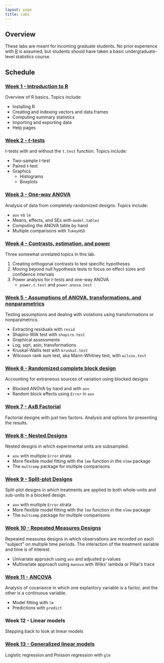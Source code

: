 ```yaml
---
layout: page
title: Labs
---
```


## Overview

These labs are meant for incoming graduate students. No prior
experience with [R](https://www.r-project.org/) is assumed, but
students should have taken a basic undergraduate-level statistics
course.



## Schedule



### [Week 1 - Introduction to R](intro-to-R/intro-to-R.md)

Overview of R basics. Topics include:
- Installing R
- Creating and indexing vectors and data.frames
- Computing summary statistics
- Importing and exporting data
- Help pages



### [Week 2 - *t*-tests](t-tests/t-tests.md)

*t*-tests with and without the `t.test` function. Topics include:
- Two-sample *t*-test
- Paired *t*-test
- Graphics
  * Histograms
  * Boxplots


### [Week 3 - One-way ANOVA](ANOVA/ANOVA.md)

Analysis of data from completely randomized designs. Topics include:
- `aov` vs `lm`
- Means, effects, and SEs with `model.tables`
- Computing the ANOVA table by hand
- Multiple comparisons with `TukeyHSD`


### [Week 4 - Contrasts, estimation, and power](estimation-power/estimation-power.md)

Three somewhat unrelated topics in this lab.

1. Creating orthogonal contrasts to test specific hypotheses
2. Moving beyond null hypothesis tests to focus on effect sizes and
   confidence intervals
3. Power analysis for *t*-tests and one-way ANOVA
   - `power.t.test` and `power.anova.test`


### [Week 5 - Assumptions of ANOVA, transformations, and nonparametrics](assump-nonpar/assump-nonpar.md)

Testing assumptions and dealing with violations using transformations
or nonparametrics.

- Extracting residuals with `resid`
- Shapiro-Wilk test with `shapiro.test`
- Graphical assessments
- Log, sqrt, asin, transformations
- Kruskal-Wallis test with `kruskal.test`
- Wilcoxon rank sum test, aka Mann-Whitney test, with `wilcox.test`


### [Week 6 - Randomized complete block design](blocking/blocking.md)

Accounting for extraneous sources of variation using blocked designs

- Blocked ANOVA by hand and with `aov`
- Random block effects using `Error` in `aov`



### [Week 7 - AxB Factorial](factorial/factorial.md)

Factorial designs with just two factors. Analysis and options for
presenting the results.


### [Week 8 - Nested Designs](nested/nested.md)

Nested designs in which experimental units are subsampled.

- `aov` with multiple `Error` strata
- More flexible model fitting with the `lme` function in the `nlme` package
- The `multcomp` package for multiple comparisons



### [Week 9 - Split-plot Designs](split-plot/split-plot.md)

Split-plot designs in which treatments are applied to both whole-units
and sub-units in a blocked design.

- `aov` with multiple `Error` strata
- More flexible model fitting with the `lme` function in the `nlme` package
- The `multcomp` package for multiple comparisons


### [Week 10 - Repeated Measures Designs](repeated-measures/repeated-measures.md)

Repeated measures designs in which observations are recorded on each
"subject" on multiple time periods. The interaction of the treatment
variable and time is of interest.

- Univariate approach using `aov` and adjusted p-values
- Multivariate approach using `manova` with Wilks' lambda or Pillai's trace


### [Week 11 - ANCOVA](ANCOVA/ANCOVA.md)

Analysis of covariance in which one explantory variable is a factor,
and the other is a continuous variable.

- Model fitting with `lm`
- Predictions with `predict`



### Week 12 - Linear models

Stepping back to look at linear models



### [Week 13 - Generalized linear models](GLMs/GLMs.md)

Logistic regression and Poisson regression with `glm`
